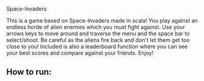Space-Invaders

This is a game based on Space-Invaders made in scala! You play against an endless horde of alien enemies which you must fight against. Use your arrows keys to move around and traverse the menu and the space bar to select/shoot. Be careful as the aliens fire back and don't let them get too close to you! Included is also a leaderboard function where you can see your best scores and compare against your friends. Enjoy!

How to run:
  -
